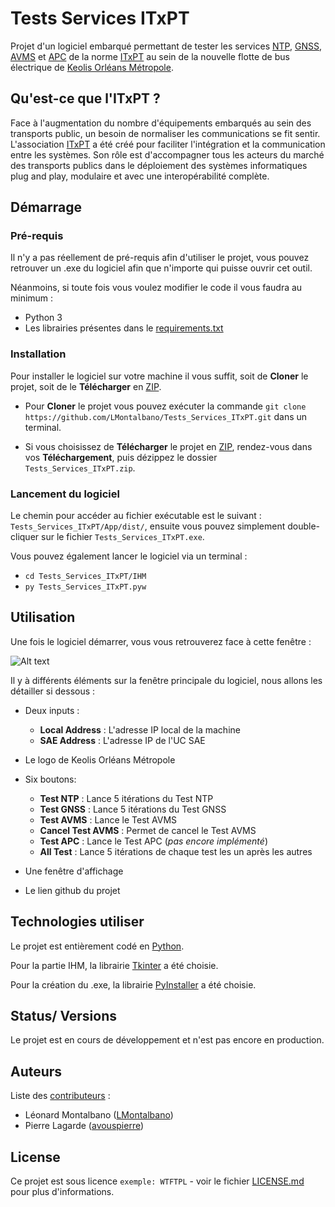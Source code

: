 # Tests Services ITxPT

Projet d'un logiciel embarqué permettant de tester les services 
[NTP](https://wiki.itxpt.org/index.php?title=S02P02-Time_-_v2.1.1), 
[GNSS](https://wiki.itxpt.org/index.php?title=S02P03-GNSSLocation_-_v2.1.1), 
[AVMS](https://wiki.itxpt.org/index.php?title=S02P06-AVMS_-_v2.1.1) 
et [APC](https://wiki.itxpt.org/index.php?title=S02P07-APC_-_v2.1.1) 
de la norme [ITxPT](https://itxpt.org/) au
sein de la nouvelle flotte de bus électrique de 
[Keolis Orléans Métropole](https://www.keolis-orleans-recrute.com/qui-sommes-nous/).

## Qu'est-ce que l'ITxPT ?
Face à l'augmentation du nombre d'équipements embarqués au sein des transports public, un besoin de normaliser les
communications se fit sentir.
L'association [ITxPT](https://itxpt.org/) a été créé pour faciliter l'intégration et la communication entre les 
systèmes. Son rôle est d'accompagner tous les acteurs du marché des transports publics dans le déploiement des systèmes
informatiques plug and play, modulaire et avec une interopérabilité complète. 


## Démarrage

### Pré-requis

Il n'y a pas réellement de pré-requis afin d'utiliser le projet, vous pouvez retrouver un .exe du logiciel afin que
n'importe qui puisse ouvrir cet outil.

Néanmoins, si toute fois vous voulez modifier le code il vous faudra au minimum : 

- Python 3
- Les librairies présentes dans le [requirements.txt](https://github.com/LMontalbano/Tests_Services_ITxPT/blob/main/requirements.txt)

### Installation

Pour installer le logiciel sur votre machine il vous suffit, soit de **Cloner** 
le projet, soit de le **Télécharger** en [ZIP](https://github.com/LMontalbano/Tests_Services_ITxPT/archive/refs/heads/main.zip).

- Pour **Cloner** le projet vous pouvez exécuter la commande
``git clone https://github.com/LMontalbano/Tests_Services_ITxPT.git`` dans un terminal.
  

- Si vous choisissez de **Télécharger** le projet en 
[ZIP](https://github.com/LMontalbano/Tests_Services_ITxPT/archive/refs/heads/main.zip), rendez-vous dans vos
**Téléchargement**, puis dézippez le dossier ``Tests_Services_ITxPT.zip``. 

### Lancement du logiciel

Le chemin pour accéder au fichier exécutable est le suivant : ``Tests_Services_ITxPT/App/dist/``, ensuite vous pouvez
simplement double-cliquer sur le fichier ``Tests_Services_ITxPT.exe``.

Vous pouvez également lancer le logiciel via un terminal :
- ``cd Tests_Services_ITxPT/IHM``
- ``py Tests_Services_ITxPT.pyw``

## Utilisation
Une fois le logiciel démarrer, vous vous retrouverez face à cette fenêtre :


![Alt text](https://github.com/LMontalbano/Tests_Services_ITxPT/blob/main/Docs/app_screenshot.png?raw=true "app_screenshot")

Il y à différents éléments sur la fenêtre principale du logiciel, nous allons les détailler si dessous :

- Deux inputs :
  - **Local Address** : L'adresse IP local de la machine
  - **SAE Address** : L'adresse IP de l'UC SAE
	

- Le logo de Keolis Orléans Métropole


- Six boutons:
  - **Test NTP** : Lance 5 itérations du Test NTP
  - **Test GNSS** : Lance 5 itérations du Test GNSS
  - **Test AVMS** : Lance le Test AVMS
  - **Cancel Test AVMS** : Permet de cancel le Test AVMS
  - **Test APC** : Lance le Test APC (_pas encore implémenté_)
  - **All Test** : Lance 5 itérations de chaque test les un après les autres
    

- Une fenêtre d'affichage
	

- Le lien github du projet

## Technologies utiliser
Le projet est entièrement codé en [Python](https://www.python.org/).

Pour la partie IHM, la librairie [Tkinter](https://docs.python.org/3/library/tkinter.html) a été choisie.

Pour la création du .exe, la librairie [PyInstaller](https://www.pyinstaller.org/) a été choisie.



## Status/ Versions
Le projet est en cours de développement et n'est pas encore en production.

## Auteurs
Liste des [contributeurs](https://github.com/LMontalbano/Tests_Services_ITxPT/graphs/contributors) : 
- Léonard Montalbano ([LMontalbano](https://github.com/LMontalbano))
- Pierre Lagarde ([avouspierre](https://github.com/avouspierre))

## License

Ce projet est sous licence ``exemple: WTFTPL`` - voir le fichier [LICENSE.md](LICENSE.md) pour plus d'informations.


